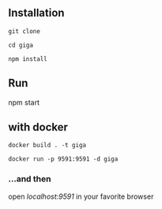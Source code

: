 ## Installation

```
git clone

cd giga

npm install
```

## Run

npm start

## with docker

```
docker build . -t giga

docker run -p 9591:9591 -d giga
```

### ...and then

open _localhost:9591_ in your favorite browser